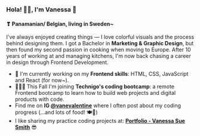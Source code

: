 ### Hola! 🙋‍♀️, I'm Vanessa 🎈
#### ❣ Panamanian/ Belgian, living in Sweden~
I've always enjoyed creating things — I love colorful visuals and the process behind designing them.
I got a Bachelor in **Marketing & Graphic Design**, but then found my second passion in cooking when moving to Europe.
After 10 years of working at and managing kitchens, I'm now back chasing a career in design through Frontend Development.

- 🔨 I'm currently working on my **Frontend skills**: HTML, CSS, JavaScript and React (for now~).
- 🌈👩‍💻 This Fall I'm joining **Technigo's coding bootcamp**: a remote Frontend bootcamp to learn how to build web projects and digital products with code.
- Find me on **IG <a href="https://www.instagram.com/vanevalentine/" target="_blank">@vanevalentine</a>** where I often post about my coding progress (...and lots of food! 🍽🥗)
- I like sharing my practice coding projects at: **<a href="https://vanessa-portfolio.netlify.app/" target="_blank">Portfolio - Vanessa Sue Smith</a>** 😎

<!--
**VanessaSue27/VanessaSue27** is a ✨ _special_ ✨ repository because its `README.md` (this file) appears on your GitHub profile.

Here are some ideas to get you started:

- 🔭 I’m currently working on ...
- 🌱 I’m currently learning ...
- 👯 I’m looking to collaborate on ...
- 🤔 I’m looking for help with ...
- 💬 Ask me about ...
- 📫 How to reach me: ...
- 😄 Pronouns: ...
- ⚡ Fun fact: ...
-->
